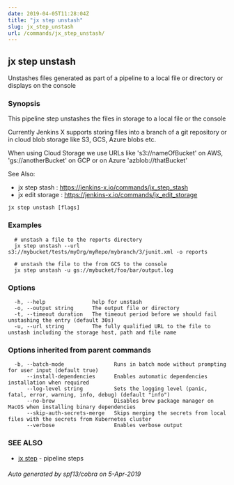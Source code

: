```yaml
---
date: 2019-04-05T11:28:04Z
title: "jx step unstash"
slug: jx_step_unstash
url: /commands/jx_step_unstash/
---
```

## jx step unstash

Unstashes files generated as part of a pipeline to a local file or directory or displays on the console

### Synopsis

This pipeline step unstashes the files in storage to a local file or the console
  
Currently Jenkins X supports storing files into a branch of a git repository or in cloud blob storage like S3, GCS, Azure blobs etc. 

When using Cloud Storage we use URLs like 's3://nameOfBucket' on AWS, 'gs://anotherBucket' on GCP or on Azure 'azblob://thatBucket' 

See Also: 

  * jx step stash : https://jenkins-x.io/commands/jx_step_stash  
  * jx edit storage : https://jenkins-x.io/commands/jx_edit_storage

```
jx step unstash [flags]
```

### Examples

```
  # unstash a file to the reports directory
  jx step unstash --url s3://mybucket/tests/myOrg/myRepo/mybranch/3/junit.xml -o reports
  
  # unstash the file to the from GCS to the console
  jx step unstash -u gs://mybucket/foo/bar/output.log
```

### Options

```
  -h, --help               help for unstash
  -o, --output string      The output file or directory
  -t, --timeout duration   The timeout period before we should fail unstashing the entry (default 30s)
  -u, --url string         The fully qualified URL to the file to unstash including the storage host, path and file name
```

### Options inherited from parent commands

```
  -b, --batch-mode                Runs in batch mode without prompting for user input (default true)
      --install-dependencies      Enables automatic dependencies installation when required
      --log-level string          Sets the logging level (panic, fatal, error, warning, info, debug) (default "info")
      --no-brew                   Disables brew package manager on MacOS when installing binary dependencies
      --skip-auth-secrets-merge   Skips merging the secrets from local files with the secrets from Kubernetes cluster
      --verbose                   Enables verbose output
```

### SEE ALSO

* [jx step](/commands/jx_step/)	 - pipeline steps

###### Auto generated by spf13/cobra on 5-Apr-2019
